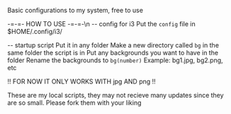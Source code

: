 Basic configurations to my system, free to use

-=-=- HOW TO USE -=-=-\n
-- config for i3 
Put the `config` file in $HOME/.config/i3/

-- startup script
Put it in any folder
Make a new directory called `bg` in the same folder the script is in
Put any backgrounds you want to have in the folder
Rename the backgrounds to `bg(number)` Example: bg1.jpg, bg2.png, etc

!! FOR NOW IT ONLY WORKS WITH jpg AND png !!

These are my local scripts, they may not recieve many updates since
they are so small. Please fork them with your liking

